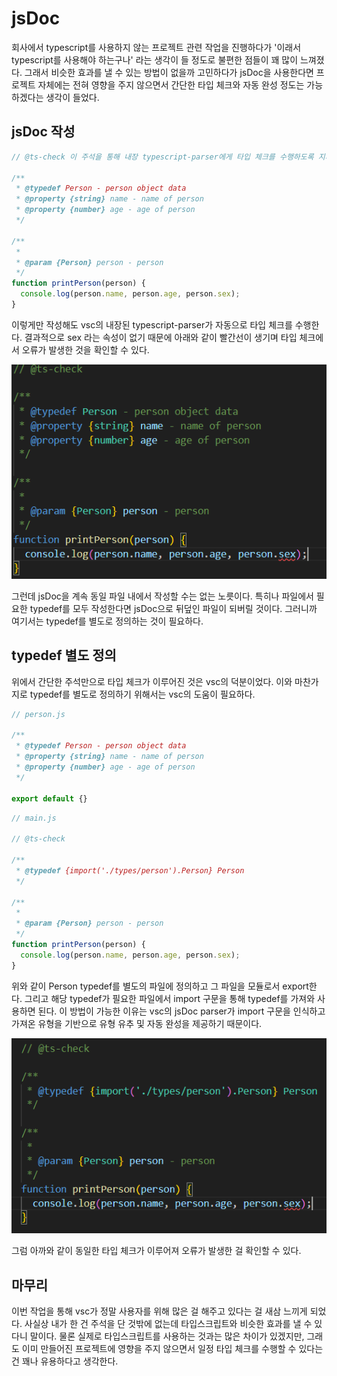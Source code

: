 # jsDoc

회사에서 typescript를 사용하지 않는 프로젝트 관련 작업을 진행하다가 '이래서 typescript를 사용해야 하는구나' 라는 생각이 들 정도로 불편한 점들이 꽤 많이 느껴졌다. 그래서 비슷한 효과를 낼 수 있는 방법이 없을까 고민하다가 jsDoc을 사용한다면 프로젝트 자체에는 전혀 영향을 주지 않으면서 간단한 타입 체크와 자동 완성 정도는 가능하겠다는 생각이 들었다.

## jsDoc 작성

```js
// @ts-check 이 주석을 통해 내장 typescript-parser에게 타입 체크를 수행하도록 지시할 수 있다.

/**
 * @typedef Person - person object data
 * @property {string} name - name of person
 * @property {number} age - age of person
 */

/**
 *
 * @param {Person} person - person
 */
function printPerson(person) {
  console.log(person.name, person.age, person.sex);
}

```

이렇게만 작성해도 vsc의 내장된 typescript-parser가  자동으로 타입 체크를 수행한다. 결과적으로 sex 라는 속성이 없기 때문에 아래와 같이 빨간선이 생기며 타입 체크에서 오류가 발생한 것을 확인할 수 있다. 

![image-20230520202138435](.\md-images\image-20230520202138435.png)	

그런데 jsDoc을 계속 동일 파일 내에서 작성할 수는 없는 노릇이다. 특히나 파일에서 필요한 typedef를 모두 작성한다면 jsDoc으로 뒤덮인 파일이 되버릴 것이다. 그러니까 여기서는 typedef를 별도로 정의하는 것이 필요하다.

## typedef 별도 정의

위에서 간단한 주석만으로 타입 체크가 이루어진 것은 vsc의 덕분이었다. 이와 마찬가지로 typedef를 별도로 정의하기 위해서는 vsc의 도움이 필요하다.

```js
// person.js

/**
 * @typedef Person - person object data
 * @property {string} name - name of person
 * @property {number} age - age of person
 */

export default {}
```

```js
// main.js

// @ts-check

/**
 * @typedef {import('./types/person').Person} Person
 */

/**
 *
 * @param {Person} person - person
 */
function printPerson(person) {
  console.log(person.name, person.age, person.sex);
}
```

위와 같이 Person typedef를 별도의 파일에 정의하고 그 파일을 모듈로서 export한다. 그리고 해당 typedef가 필요한 파일에서 import 구문을 통해 typedef를 가져와 사용하면 된다. 이 방법이 가능한 이유는 vsc의 jsDoc parser가 import 구문을 인식하고 가져온 유형을 기반으로 유형 유추 및 자동 완성을 제공하기 때문이다. 

![image-20230520203417134](.\md-images\image-20230520203417134.png)	

그럼 아까와 같이 동일한 타입 체크가 이루어져 오류가 발생한 걸 확인할 수 있다. 

## 마무리

이번 작업을 통해 vsc가 정말 사용자를 위해 많은 걸 해주고 있다는 걸 새삼 느끼게 되었다. 사실상 내가 한 건 주석을 단 것밖에 없는데 타입스크립트와 비슷한 효과를 낼 수 있다니 말이다. 물론 실제로 타입스크립트를 사용하는 것과는 많은 차이가 있겠지만, 그래도 이미 만들어진 프로젝트에 영향을 주지 않으면서 일정 타입 체크를 수행할 수 있다는 건 꽤나 유용하다고 생각한다.
